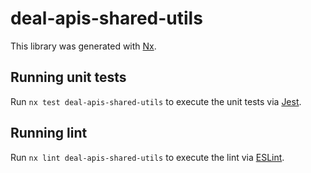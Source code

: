 # deal-apis-shared-utils

This library was generated with [Nx](https://nx.dev).

## Running unit tests

Run `nx test deal-apis-shared-utils` to execute the unit tests via [Jest](https://jestjs.io).

## Running lint

Run `nx lint deal-apis-shared-utils` to execute the lint via [ESLint](https://eslint.org/).
